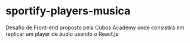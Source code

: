# sportify-players-musica
Desafio de Front-end proposto pela Cubos Academy onde consistirá em replicar um player de áudio usando o React.js

